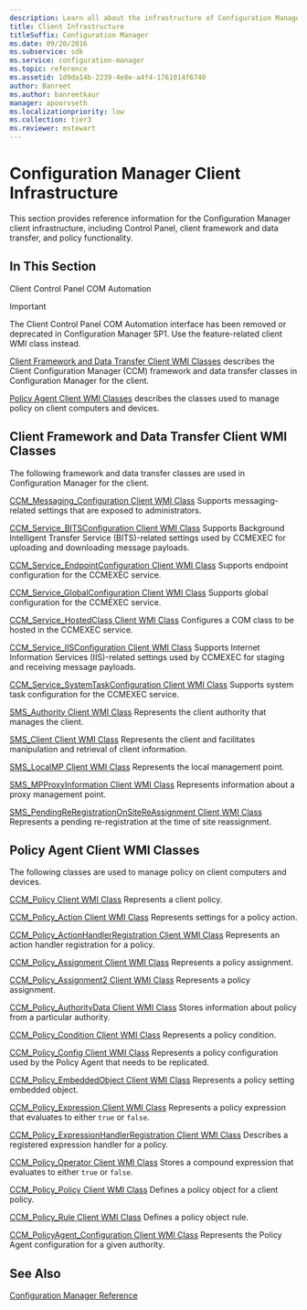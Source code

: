 ```yaml
---
description: Learn all about the infrastructure of Configuration Manager including Control Panel, client framework and data transfer, and policy functionality.
title: Client Infrastructure
titleSuffix: Configuration Manager
ms.date: 09/20/2016
ms.subservice: sdk
ms.service: configuration-manager
ms.topic: reference
ms.assetid: 1d9da14b-2239-4e8e-a4f4-1761014f6740
author: Banreet
ms.author: banreetkaur
manager: apoorvseth
ms.localizationpriority: low
ms.collection: tier3
ms.reviewer: mstewart
---
```

# Configuration Manager Client Infrastructure
This section provides reference information for the Configuration Manager client infrastructure, including Control Panel, client framework and data transfer, and policy functionality.

## In This Section
 Client Control Panel COM Automation
 > [!IMPORTANT]
>  The Client Control Panel COM Automation interface has been removed or deprecated in Configuration Manager SP1. Use the feature-related client WMI class instead.

[Client Framework and Data Transfer Client WMI Classes](#client-framework-and-data-transfer-client-wmi-classes) describes the Client Configuration Manager (CCM) framework and data transfer classes in Configuration Manager for the client.

[Policy Agent Client WMI Classes](#policy-agent-client-wmi-classes) describes the classes used to manage policy on client computers and devices.

## Client Framework and Data Transfer Client WMI Classes
The following framework and data transfer classes are used in Configuration Manager for the client.

[CCM_Messaging_Configuration Client WMI Class](../../../../../develop/reference/core/clients/client-classes/ccm_messaging_configuration-client-wmi-class.md)
Supports messaging-related settings that are exposed to administrators.

[CCM_Service_BITSConfiguration Client WMI Class](../../../../../develop/reference/core/clients/client-classes/ccm_service_bitsconfiguration-client-wmi-class.md)
Supports Background Intelligent Transfer Service (BITS)-related settings used by CCMEXEC for uploading and downloading message payloads.

[CCM_Service_EndpointConfiguration Client WMI Class](../../../../../develop/reference/core/clients/client-classes/ccm_service_endpointconfiguration-client-wmi-class.md)
Supports endpoint configuration for the CCMEXEC service.

[CCM_Service_GlobalConfiguration Client WMI Class](../../../../../develop/reference/core/clients/client-classes/ccm_service_globalconfiguration-client-wmi-class.md)
Supports global configuration for the CCMEXEC service.

[CCM_Service_HostedClass Client WMI Class](../../../../../develop/reference/core/clients/client-classes/ccm_service_hostedclass-client-wmi-class.md)
Configures a COM class to be hosted in the CCMEXEC service.

[CCM_Service_IISConfiguration Client WMI Class](../../../../../develop/reference/core/clients/client-classes/ccm_service_iisconfiguration-client-wmi-class.md)
Supports Internet Information Services (IIS)-related settings used by CCMEXEC for staging and receiving message payloads.

[CCM_Service_SystemTaskConfiguration Client WMI Class](../../../../../develop/reference/core/clients/client-classes/ccm_service_systemtaskconfiguration-client-wmi-class.md)
Supports system task configuration for the CCMEXEC service.

[SMS_Authority Client WMI Class](../../../../../develop/reference/core/clients/client-classes/sms_authority-client-wmi-class.md)
Represents the client authority that manages the client.

[SMS_Client Client WMI Class](../../../../../develop/reference/core/clients/client-classes/sms_client-client-wmi-class.md)
Represents the client and facilitates manipulation and retrieval of client information.

[SMS_LocalMP Client WMI Class](../../../../../develop/reference/core/clients/client-classes/sms_localmp-client-wmi-class.md)
Represents the local management point.

[SMS_MPProxyInformation Client WMI Class](../../../../../develop/reference/core/clients/client-classes/sms_mpproxyinformation-client-wmi-class.md)
Represents information about a proxy management point.

[SMS_PendingReRegistrationOnSiteReAssignment Client WMI Class](../../../../../develop/reference/core/clients/client-classes/sms_pendingreregistrationonsitereassignment-client-wmi-class.md)
Represents a pending re-registration at the time of site reassignment.

## Policy Agent Client WMI Classes
The following classes are used to manage policy on client computers and devices.

[CCM_Policy Client WMI Class](../../../../../develop/reference/core/clients/client-classes/ccm_policy-client-wmi-class.md)
Represents a client policy.

[CCM_Policy_Action Client WMI Class](../../../../../develop/reference/core/clients/client-classes/ccm_policy_action-client-wmi-class.md)
Represents settings for a policy action.

[CCM_Policy_ActionHandlerRegistration Client WMI Class](../../../../../develop/reference/core/clients/client-classes/ccm_policy_actionhandlerregistration-client-wmi-class.md)
Represents an action handler registration for a policy.

[CCM_Policy_Assignment Client WMI Class](../../../../../develop/reference/core/clients/client-classes/ccm_policy_assignment-client-wmi-class.md)
Represents a policy assignment.

[CCM_Policy_Assignment2 Client WMI Class](../../../../../develop/reference/core/clients/client-classes/ccm_policy_assignment2-client-wmi-class.md)
Represents a policy assignment.

[CCM_Policy_AuthorityData Client WMI Class](../../../../../develop/reference/core/clients/client-classes/ccm_policy_authoritydata-client-wmi-class.md)
Stores information about policy from a particular authority.

[CCM_Policy_Condition Client WMI Class](../../../../../develop/reference/core/clients/client-classes/ccm_policy_condition-client-wmi-class.md)
Represents a policy condition.

[CCM_Policy_Config Client WMI Class](../../../../../develop/reference/core/clients/client-classes/ccm_policy_config-client-wmi-class.md)
Represents a policy configuration used by the Policy Agent that needs to be replicated.

[CCM_Policy_EmbeddedObject Client WMI Class](../../../../../develop/reference/core/clients/client-classes/ccm_policy_embeddedobject-client-wmi-class.md)
Represents a policy setting embedded object.

[CCM_Policy_Expression Client WMI Class](../../../../../develop/reference/core/clients/client-classes/ccm_policy_expression-client-wmi-class.md)
Represents a policy expression that evaluates to either `true` or `false`.

[CCM_Policy_ExpressionHandlerRegistration Client WMI Class](../../../../../develop/reference/core/clients/client-classes/ccm_policy_expressionhandlerregistration-client-wmi-class.md)
Describes a registered expression handler for a policy.

[CCM_Policy_Operator Client WMI Class](../../../../../develop/reference/core/clients/client-classes/ccm_policy_operator-client-wmi-class.md)
Stores a compound expression that evaluates to either `true` or `false`.

[CCM_Policy_Policy Client WMI Class](../../../../../develop/reference/core/clients/client-classes/ccm_policy_policy-client-wmi-class.md)
Defines a policy object for a client policy.

[CCM_Policy_Rule Client WMI Class](../../../../../develop/reference/core/clients/client-classes/ccm_policy_rule-client-wmi-class.md)
Defines a policy object rule.

[CCM_PolicyAgent_Configuration Client WMI Class](../../../../../develop/reference/core/clients/client-classes/ccm_policyagent_configuration-client-wmi-class.md)
Represents the Policy Agent configuration for a given authority.

## See Also
 [Configuration Manager Reference](../../../../../develop/reference/configuration-manager-reference.md)
